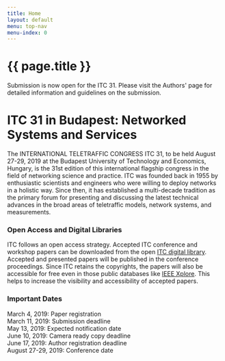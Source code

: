 ```yaml
---
title: Home
layout: default
menu: top-nav
menu-index: 0
---
```


# {{ page.title }}

Submission is now open for the ITC 31. Please visit the Authors' page for detailed information and guidelines on the submission.

# ITC 31 in Budapest: Networked Systems and Services

The INTERNATIONAL TELETRAFFIC CONGRESS ITC 31, to be held August 27-29, 2019 at the Budapest University of Technology and Economics, Hungary, is the 31st edition of this international flagship congress in the field of networking science and practice. ITC was founded back in 1955 by enthusiastic scientists and engineers who were willing to deploy networks in a holistic way. Since then, it has estab­lished a multi-decade tradition as the primary forum for presenting and dis­cussing the latest technical advances in the broad areas of teletraffic models, network systems, and measurements.

### Open Access and Digital Libraries

ITC follows an open access strategy. Accepted ITC conference and workshop papers can be downloaded from the open [ITC digital library](https://itc-conference.org/itc-library.html). Accepted and presented papers will be published in the conference proceedings. Since ITC retains the copyrights, the papers will also be accessible for free even in those public databases like [IEEE Xplore](https://ieeexplore.ieee.org/Xplore/home.jsp). This helps to increase the visibility and accessibility of accepted papers.

### Important Dates

March 4, 2019: Paper registration  
March 11, 2019: Submission deadline  
May 13, 2019: Expected notification date  
June 10, 2019: Camera ready copy deadline  
June 17, 2019: Author registration deadline  
August 27-29, 2019: Conference date  
